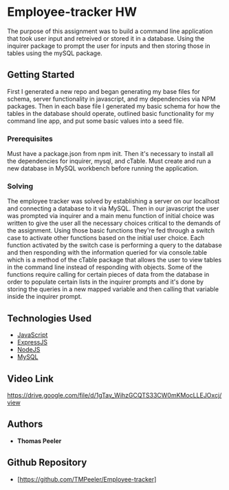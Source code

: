 # Employee-tracker HW


The purpose of this assignment was to build a command line application that took user input and retreived or stored it in a database. Using the inquirer package to prompt the user for inputs and then storing those in tables using the mySQL package.


## Getting Started
First I generated a new repo and began generating my base files for schema, server functionality in javascript, and my dependencies via NPM packages. Then in each base file I generated my basic schema for how the tables in the database should operate, outlined basic functionality for my command line app, and put some basic values into a seed file. 


### Prerequisites
Must have a package.json from npm init. Then it's necessary to install all the dependencies for inquirer, mysql, and cTable. Must create and run a new database in MySQL workbench before running the application.


### Solving
The employee tracker was solved by establishing a server on our localhost and connecting a database to it via MySQL. Then in our javascript the user was prompted via inquirer and a main menu function of initial choice was written to give the user all the necessary choices critical to the demands of the assignment. Using those basic functions they're fed through a switch case to activate other functions based on the initial user choice. Each function activated by the switch case is performing a query to the database and then responding with the information queried for via console.table which is a method of the cTable package that allows the user to view tables in the command line instead of responding with objects. Some of the functions require calling for certain pieces of data from the database in order to populate certain lists in the inquirer prompts and it's done by storing the queries in a new mapped variable and then calling that variable inside the inquirer prompt.



## Technologies Used

* [JavaScript](https://www.javascript.com/)
* [ExpressJS](https://expressjs.com/)
* [NodeJS](https://nodejs.org/en/)
* [MySQL](https://www.mysql.com/)


## Video Link
https://drive.google.com/file/d/1gTav_WihzGCQTS33CW0mKMocLLEJOxcj/view


## Authors
* **Thomas Peeler** 


## Github Repository
- [https://github.com/TMPeeler/Employee-tracker]
